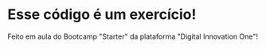 # Esse código é um exercício!

Feito em aula do Bootcamp "Starter" da plataforma "Digital Innovation One"!